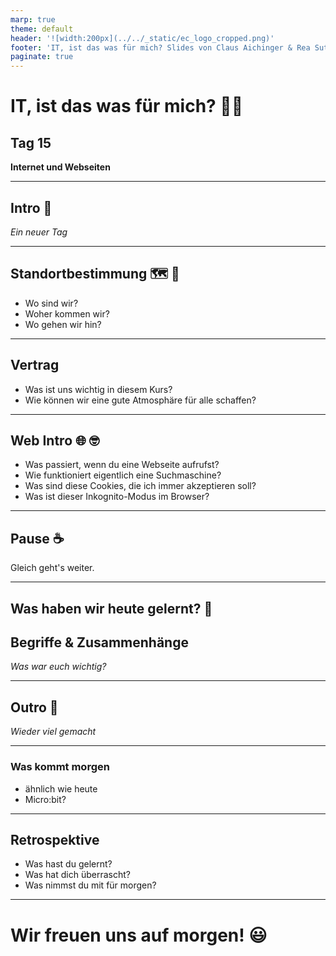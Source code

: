 ```yaml
---
marp: true
theme: default
header: '![width:200px](../../_static/ec_logo_cropped.png)'
footer: 'IT, ist das was für mich? Slides von Claus Aichinger & Rea Sutter (it-orientation@everyonecodes.io)'
paginate: true
---
```


# IT, ist das was für mich? 👩‍💻

## Tag 15

**Internet und Webseiten**

---

## Intro 🌅

*Ein neuer Tag*

---

## Standortbestimmung 🗺️ 🧭

- Wo sind wir?
- Woher kommen wir?
- Wo gehen wir hin?

---

## Vertrag

- Was ist uns wichtig in diesem Kurs?
- Wie können wir eine gute Atmosphäre für alle schaffen?

---

## Web Intro 🌐 🤓

- Was passiert, wenn du eine Webseite aufrufst?
- Wie funktioniert eigentlich eine Suchmaschine?
- Was sind diese Cookies, die ich immer akzeptieren soll?
- Was ist dieser Inkognito-Modus im Browser?

---

## Pause ☕

Gleich geht's weiter.

---

## Was haben wir heute gelernt? 📝

## Begriffe & Zusammenhänge

*Was war euch wichtig?*

---

## Outro 🌆

*Wieder viel gemacht*

---

### Was kommt morgen

- ähnlich wie heute
- Micro:bit?

---

## Retrospektive

- Was hast du gelernt?
- Was hat dich überrascht?
- Was nimmst du mit für morgen?

---

# Wir freuen uns auf morgen! 😃
